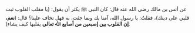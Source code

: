 عن أنس بن مالك رضي الله عنه  قال: كان النبي ﷺ يكثر أن يقول: (يا مقلب القلوب ثبت قلبي على دينك)، فقلتُ: يا رسول الله، آمنا بك وبما جئت، به فهل تخاف علينا؟ قال: (**نعم، إن القلوب بين إصبعين من أصابع ﷲ تعالى** يقلبها كيف يشاء).